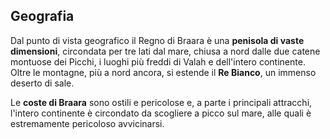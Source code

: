 <h2 id="Geografia" class="anchor">Geografia</h2>

Dal punto di vista geografico il Regno di Braara è una **penisola di vaste dimensioni**, circondata per tre lati dal mare, chiusa a nord dalle due catene montuose dei Picchi, i luoghi più freddi di Valah e
dell'intero continente. Oltre le montagne, più a nord ancora, si estende il **Re Bianco**, un immenso deserto di sale.

Le **coste di Braara** sono ostili e pericolose e, a parte i principali attracchi, l'intero continente è circondato da scogliere a picco sul mare, alle quali è estremamente pericoloso avvicinarsi.


